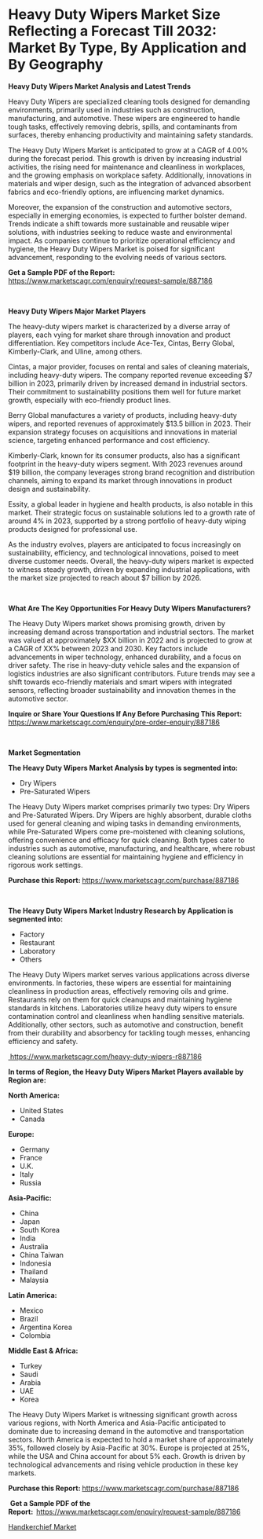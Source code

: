 <p><h1>Heavy Duty Wipers Market Size Reflecting a Forecast Till 2032: Market By Type, By Application and By Geography</h1></p><p><strong>Heavy Duty Wipers Market Analysis and Latest Trends</strong></p>
<p><p>Heavy Duty Wipers are specialized cleaning tools designed for demanding environments, primarily used in industries such as construction, manufacturing, and automotive. These wipers are engineered to handle tough tasks, effectively removing debris, spills, and contaminants from surfaces, thereby enhancing productivity and maintaining safety standards.</p><p>The Heavy Duty Wipers Market is anticipated to grow at a CAGR of 4.00% during the forecast period. This growth is driven by increasing industrial activities, the rising need for maintenance and cleanliness in workplaces, and the growing emphasis on workplace safety. Additionally, innovations in materials and wiper design, such as the integration of advanced absorbent fabrics and eco-friendly options, are influencing market dynamics. </p><p>Moreover, the expansion of the construction and automotive sectors, especially in emerging economies, is expected to further bolster demand. Trends indicate a shift towards more sustainable and reusable wiper solutions, with industries seeking to reduce waste and environmental impact. As companies continue to prioritize operational efficiency and hygiene, the Heavy Duty Wipers Market is poised for significant advancement, responding to the evolving needs of various sectors.</p></p>
<p><strong>Get a Sample PDF of the Report:&nbsp;</strong> <a href="https://www.marketscagr.com/enquiry/request-sample/887186?utm_campaign=2461&utm_medium=2&utm_source=Github&utm_content=ia&utm_term=04042025&utm_id=heavy-duty-wipers">https://www.marketscagr.com/enquiry/request-sample/887186</a></p>
<p>&nbsp;</p>
<p><strong>Heavy Duty Wipers Major Market Players</strong></p>
<p><p>The heavy-duty wipers market is characterized by a diverse array of players, each vying for market share through innovation and product differentiation. Key competitors include Ace-Tex, Cintas, Berry Global, Kimberly-Clark, and Uline, among others.</p><p>Cintas, a major provider, focuses on rental and sales of cleaning materials, including heavy-duty wipers. The company reported revenue exceeding $7 billion in 2023, primarily driven by increased demand in industrial sectors. Their commitment to sustainability positions them well for future market growth, especially with eco-friendly product lines.</p><p>Berry Global manufactures a variety of products, including heavy-duty wipers, and reported revenues of approximately $13.5 billion in 2023. Their expansion strategy focuses on acquisitions and innovations in material science, targeting enhanced performance and cost efficiency.</p><p>Kimberly-Clark, known for its consumer products, also has a significant footprint in the heavy-duty wipers segment. With 2023 revenues around $19 billion, the company leverages strong brand recognition and distribution channels, aiming to expand its market through innovations in product design and sustainability.</p><p>Essity, a global leader in hygiene and health products, is also notable in this market. Their strategic focus on sustainable solutions led to a growth rate of around 4% in 2023, supported by a strong portfolio of heavy-duty wiping products designed for professional use.</p><p>As the industry evolves, players are anticipated to focus increasingly on sustainability, efficiency, and technological innovations, poised to meet diverse customer needs. Overall, the heavy-duty wipers market is expected to witness steady growth, driven by expanding industrial applications, with the market size projected to reach about $7 billion by 2026.</p></p>
<p>&nbsp;</p>
<p><strong>What Are The Key Opportunities For Heavy Duty Wipers Manufacturers?</strong></p>
<p><p>The Heavy Duty Wipers market shows promising growth, driven by increasing demand across transportation and industrial sectors. The market was valued at approximately $XX billion in 2022 and is projected to grow at a CAGR of XX% between 2023 and 2030. Key factors include advancements in wiper technology, enhanced durability, and a focus on driver safety. The rise in heavy-duty vehicle sales and the expansion of logistics industries are also significant contributors. Future trends may see a shift towards eco-friendly materials and smart wipers with integrated sensors, reflecting broader sustainability and innovation themes in the automotive sector.</p></p>
<p><strong>Inquire or Share Your Questions If Any Before Purchasing This Report:</strong> <a href="https://www.marketscagr.com/enquiry/pre-order-enquiry/887186?utm_campaign=2461&utm_medium=2&utm_source=Github&utm_content=ia&utm_term=04042025&utm_id=heavy-duty-wipers">https://www.marketscagr.com/enquiry/pre-order-enquiry/887186</a></p>
<p>&nbsp;</p>
<p><strong>Market Segmentation</strong></p>
<p><strong>The Heavy Duty Wipers Market Analysis by types is segmented into:</strong></p>
<p><ul><li>Dry Wipers</li><li>Pre-Saturated Wipers</li></ul></p>
<p><p>The Heavy Duty Wipers market comprises primarily two types: Dry Wipers and Pre-Saturated Wipers. Dry Wipers are highly absorbent, durable cloths used for general cleaning and wiping tasks in demanding environments, while Pre-Saturated Wipers come pre-moistened with cleaning solutions, offering convenience and efficacy for quick cleaning. Both types cater to industries such as automotive, manufacturing, and healthcare, where robust cleaning solutions are essential for maintaining hygiene and efficiency in rigorous work settings.</p></p>
<p><strong>Purchase this Report:&nbsp;</strong><a href="https://www.marketscagr.com/purchase/887186?utm_campaign=2461&utm_medium=2&utm_source=Github&utm_content=ia&utm_term=04042025&utm_id=heavy-duty-wipers">https://www.marketscagr.com/purchase/887186</a></p>
<p>&nbsp;</p>
<p><strong>The Heavy Duty Wipers Market Industry Research by Application is segmented into:</strong></p>
<p><ul><li>Factory</li><li>Restaurant</li><li>Laboratory</li><li>Others</li></ul></p>
<p><p>The Heavy Duty Wipers market serves various applications across diverse environments. In factories, these wipers are essential for maintaining cleanliness in production areas, effectively removing oils and grime. Restaurants rely on them for quick cleanups and maintaining hygiene standards in kitchens. Laboratories utilize heavy duty wipers to ensure contamination control and cleanliness when handling sensitive materials. Additionally, other sectors, such as automotive and construction, benefit from their durability and absorbency for tackling tough messes, enhancing efficiency and safety.</p></p>
<p><a href="https://www.marketscagr.com/heavy-duty-wipers-r887186?utm_campaign=2461&utm_medium=2&utm_source=Github&utm_content=ia&utm_term=04042025&utm_id=heavy-duty-wipers">&nbsp;https://www.marketscagr.com/heavy-duty-wipers-r887186</a></p>
<p><strong>In terms of Region, the Heavy Duty Wipers Market Players available by Region are:</strong></p>
<p>
    <p> <strong> North America: </strong>
        <ul>
            <li>United States</li>
            <li>Canada</li>
        </ul>
        </p> 
    <p> <strong> Europe: </strong>
        <ul>
            <li>Germany</li>
            <li>France</li>
            <li>U.K.</li>
            <li>Italy</li>
            <li>Russia</li>
        </ul>
        </p> 
    <p> <strong> Asia-Pacific: </strong>
        <ul>
            <li>China</li>
            <li>Japan</li>
            <li>South Korea</li>
            <li>India</li>
            <li>Australia</li>
            <li>China Taiwan</li>
            <li>Indonesia</li>
            <li>Thailand</li>
            <li>Malaysia</li>
        </ul>
        </p> 
    <p> <strong> Latin America: </strong>
        <ul>
            <li>Mexico</li>
            <li>Brazil</li>
            <li>Argentina Korea</li>
            <li>Colombia</li>
        </ul>
        </p> 
    <p> <strong> Middle East & Africa: </strong>
        <ul>
            <li>Turkey</li>
            <li>Saudi</li>
            <li>Arabia</li>
            <li>UAE</li>
            <li>Korea</li>
        </ul>
    </p>
    </p>
<p><p>The Heavy Duty Wipers Market is witnessing significant growth across various regions, with North America and Asia-Pacific anticipated to dominate due to increasing demand in the automotive and transportation sectors. North America is expected to hold a market share of approximately 35%, followed closely by Asia-Pacific at 30%. Europe is projected at 25%, while the USA and China account for about 5% each. Growth is driven by technological advancements and rising vehicle production in these key markets.</p></p>
<p><strong>Purchase this Report: </strong><a href="https://www.marketscagr.com/purchase/887186?utm_campaign=2461&utm_medium=2&utm_source=Github&utm_content=ia&utm_term=04042025&utm_id=heavy-duty-wipers">https://www.marketscagr.com/purchase/887186</a></p>
<p>&nbsp;<strong>Get a Sample PDF of the Report:&nbsp;&nbsp;</strong><a href="https://www.marketscagr.com/enquiry/request-sample/887186?utm_campaign=2461&utm_medium=2&utm_source=Github&utm_content=ia&utm_term=04042025&utm_id=heavy-duty-wipers">https://www.marketscagr.com/enquiry/request-sample/887186</a></p>
<p><strong></strong></p>
<p><p><a href="https://github.com/kbollin866/Market-Research-Report-List-1/blob/main/handkerchief-market.md?utm_campaign=2461&utm_medium=2&utm_source=Github&utm_content=ia&utm_term=04042025&utm_id=heavy-duty-wipers">Handkerchief Market</a></p></p>